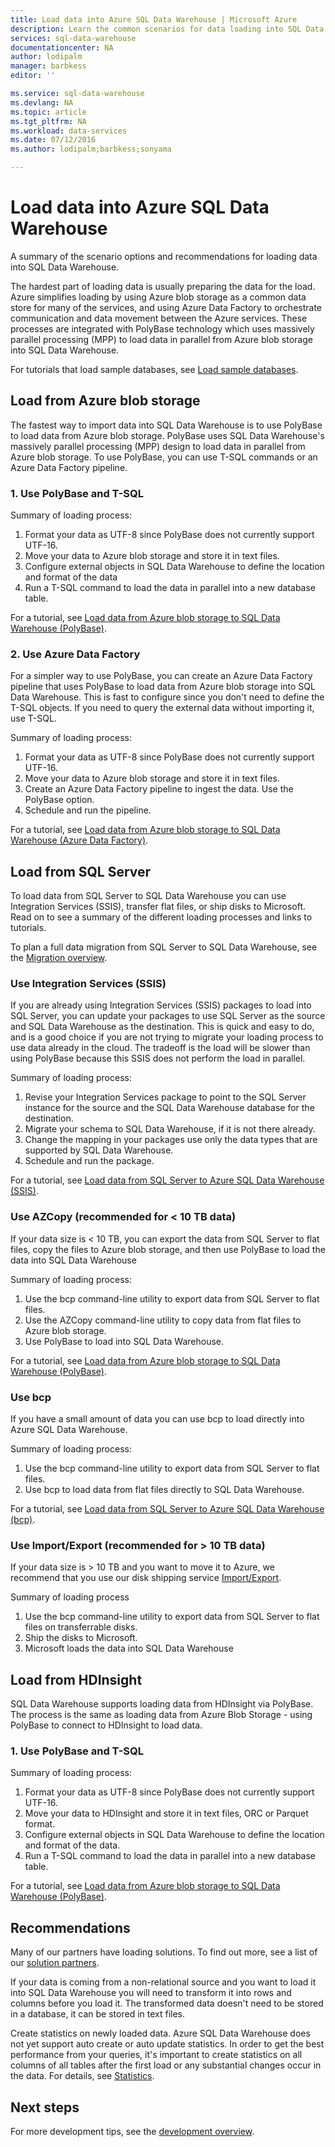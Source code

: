 ```yaml
---
title: Load data into Azure SQL Data Warehouse | Microsoft Azure
description: Learn the common scenarios for data loading into SQL Data Warehouse. These include using PolyBase, Azure blob storage, flat files, and disk shipping. You can also use third-party tools.
services: sql-data-warehouse
documentationcenter: NA
author: lodipalm
manager: barbkess
editor: ''

ms.service: sql-data-warehouse
ms.devlang: NA
ms.topic: article
ms.tgt_pltfrm: NA
ms.workload: data-services
ms.date: 07/12/2016
ms.author: lodipalm;barbkess;sonyama

---
```

# Load data into Azure SQL Data Warehouse
A summary of the scenario options and recommendations for loading data into SQL Data Warehouse.

The hardest part of loading data is usually preparing the data for the load. Azure simplifies loading by using Azure blob storage as a common data store for many of the services, and using Azure Data Factory to orchestrate communication and data movement between the Azure services. These processes are integrated with PolyBase technology which uses massively parallel processing (MPP) to load data in parallel from Azure blob storage into SQL Data Warehouse. 

For tutorials that load sample databases, see [Load sample databases](sql-data-warehouse-load-sample-databases.md).

## Load from Azure blob storage
The fastest way to import data into SQL Data Warehouse is to use PolyBase to load data from Azure blob storage. PolyBase uses SQL Data Warehouse's massively parallel processing (MPP) design to load data in parallel from Azure blob storage. To use PolyBase, you can use T-SQL commands or an Azure Data Factory pipeline.

### 1. Use PolyBase and T-SQL
Summary of loading process:

1. Format your data as UTF-8 since PolyBase does not currently support UTF-16.
2. Move your data to Azure blob storage and store it in text files.
3. Configure external objects in SQL Data Warehouse to define the location and format of the data
4. Run a T-SQL command to load the data in parallel into a new database table.

<!-- 5. Schedule and run a loading job. --> 

For a tutorial, see [Load data from Azure blob storage to SQL Data Warehouse (PolyBase)](sql-data-warehouse-load-from-azure-blob-storage-with-polybase.md).

### 2. Use Azure Data Factory
For a simpler way to use PolyBase, you can create an Azure Data Factory pipeline that uses PolyBase to load data from Azure blob storage into SQL Data Warehouse. This is fast to configure since you don't need to define the T-SQL objects. If you need to query the external data without importing it, use T-SQL. 

Summary of loading process:

1. Format your data as UTF-8 since PolyBase does not currently support UTF-16.
2. Move your data to Azure blob storage and store it in text files.
3. Create an Azure Data Factory pipeline to ingest the data. Use the PolyBase option.
4. Schedule and run the pipeline.

For a tutorial, see [Load data from Azure blob storage to SQL Data Warehouse (Azure Data Factory)](sql-data-warehouse-load-from-azure-blob-storage-with-data-factory.md).

## Load from SQL Server
To load data from SQL Server to SQL Data Warehouse you can use Integration Services (SSIS), transfer flat files, or ship disks to Microsoft. Read on to see a summary of the different loading processes and links to tutorials.

To plan a full data migration from SQL Server to SQL Data Warehouse, see the [Migration overview](sql-data-warehouse-overview-migrate.md). 

### Use Integration Services (SSIS)
If you are already using Integration Services (SSIS) packages to load into SQL Server, you can update your packages to use SQL Server as the source and SQL Data Warehouse as the destination. This is quick and easy to do, and is a good choice if you are not trying to migrate your loading process to use data already in the cloud. The tradeoff is the load will be slower than using PolyBase because this SSIS does not perform the load in parallel.

Summary of loading process:

1. Revise your Integration Services package to point to the SQL Server instance for the source and the SQL Data Warehouse database for the destination.
2. Migrate your schema to SQL Data Warehouse, if it is not there already.
3. Change the mapping in your packages use only the data types that are supported by SQL Data Warehouse.
4. Schedule and run the package.

For a tutorial, see [Load data from SQL Server to Azure SQL Data Warehouse (SSIS)](sql-data-warehouse-load-from-sql-server-with-integration-services.md).

### Use AZCopy (recommended for < 10 TB data)
If your data size is < 10 TB, you can export the data from SQL Server to flat files, copy the files to Azure blob storage, and then use PolyBase to load the data into SQL Data Warehouse

Summary of loading process:

1. Use the bcp command-line utility to export data from SQL Server to flat files.
2. Use the AZCopy command-line utility to copy data from flat files to Azure blob storage.
3. Use PolyBase to load into SQL Data Warehouse.

For a tutorial, see [Load data from Azure blob storage to SQL Data Warehouse (PolyBase)](sql-data-warehouse-load-from-azure-blob-storage-with-polybase.md).

### Use bcp
If you have a small amount of data you can use bcp to load directly into Azure SQL Data Warehouse.

Summary of loading process:

1. Use the bcp command-line utility to export data from SQL Server to flat files.
2. Use bcp to load data from flat files directly to SQL Data Warehouse.

For a tutorial, see [Load data from SQL Server to Azure SQL Data Warehouse (bcp)](sql-data-warehouse-load-from-sql-server-with-bcp.md).

### Use Import/Export (recommended for > 10 TB data)
If your data size is > 10 TB and you want to move it to Azure, we recommend that you use our disk shipping service [Import/Export](https://azure.microsoft.com/documentation/articles/storage-import-export-service/). 

Summary of loading process

1. Use the bcp command-line utility to export data from SQL Server to flat files on transferrable disks.
2. Ship the disks to Microsoft.
3. Microsoft loads the data into SQL Data Warehouse

## Load from HDInsight
SQL Data Warehouse supports loading data from HDInsight via PolyBase. The process is the same as 
loading data from Azure Blob Storage - using PolyBase to connect to HDInsight to load data. 

### 1. Use PolyBase and T-SQL
Summary of loading process:

1. Format your data as UTF-8 since PolyBase does not currently support UTF-16.
2. Move your data to HDInsight and store it in text files, ORC or Parquet format.
3. Configure external objects in SQL Data Warehouse to define the location and format of the data.
4. Run a T-SQL command to load the data in parallel into a new database table.

For a tutorial, see [Load data from Azure blob storage to SQL Data Warehouse (PolyBase)](sql-data-warehouse-load-from-azure-blob-storage-with-polybase.md).

## Recommendations
Many of our partners have loading solutions. To find out more, see a list of our [solution partners](sql-data-warehouse-partner-business-intelligence.md). 

If your data is coming from a non-relational source and you want to load it into SQL Data Warehouse you will need to transform it into rows and columns before you load it. The transformed data doesn't need to be stored in a database, it can be stored in text files.

Create statistics on newly loaded data. Azure SQL Data Warehouse does not yet support auto create or auto update statistics.  In order to get the best performance from your queries, it's important to create statistics on all columns of all tables after the first load or any substantial changes occur in the data.  For details, see [Statistics](sql-data-warehouse-tables-statistics.md).

## Next steps
For more development tips, see the [development overview](sql-data-warehouse-overview-develop.md).

<!--Image references-->

<!--Article references-->
[Load data from Azure blob storage to SQL Data Warehouse (PolyBase)]: ./sql-data-warehouse-load-from-azure-blob-storage-with-polybase.md
[Load data from Azure blob storage to SQL Data Warehouse (Azure Data Factory)]: ./sql-data-warehouse-load-from-azure-blob-storage-with-data-factory.md
[Load data from SQL Server to Azure SQL Data Warehouse (SSIS)]: ./sql-data-warehouse-load-from-sql-server-with-integration-services.md
[Load data from SQL Server to Azure SQL Data Warehouse (bcp)]: ./sql-data-warehouse-load-from-sql-server-with-bcp.md
[Load data from SQL Server to Azure SQL Data Warehouse (AZCopy)]: ./sql-data-warehouse-load-from-sql-server-with-azcopy.md

[Load sample databases]: ./sql-data-warehouse-load-sample-databases.md
[Migration overview]: ./sql-data-warehouse-overview-migrate.md
[solution partners]: ./sql-data-warehouse-partner-business-intelligence.md
[development overview]: ./sql-data-warehouse-overview-develop.md
[Statistics]: ./sql-data-warehouse-tables-statistics.md

<!--MSDN references-->

<!--Other Web references-->
[Import/Export]: https://azure.microsoft.com/documentation/articles/storage-import-export-service/

